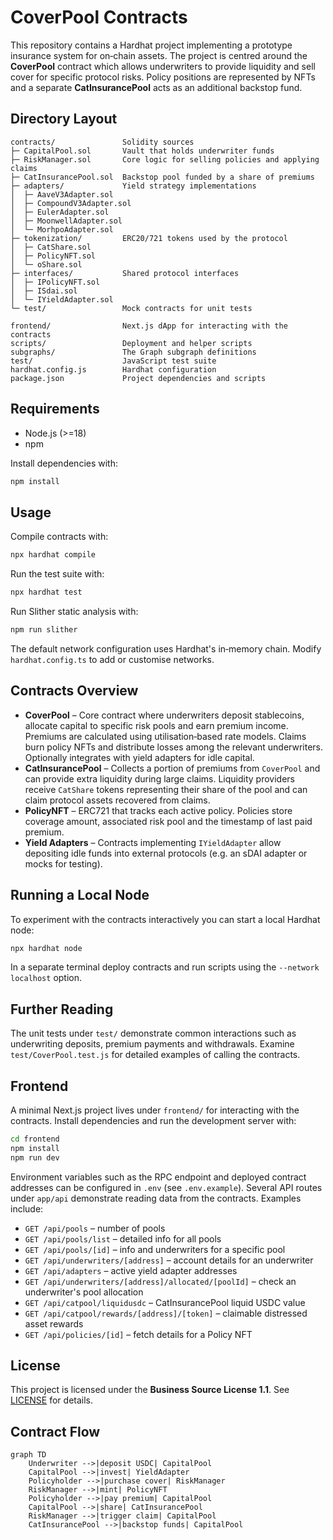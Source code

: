 # CoverPool Contracts

This repository contains a Hardhat project implementing a prototype insurance system for on‑chain assets.  The project is centred around the **CoverPool** contract which allows underwriters to provide liquidity and sell cover for specific protocol risks.  Policy positions are represented by NFTs and a separate **CatInsurancePool** acts as an additional backstop fund.

## Directory Layout

```
contracts/               Solidity sources
├─ CapitalPool.sol       Vault that holds underwriter funds
├─ RiskManager.sol       Core logic for selling policies and applying claims
├─ CatInsurancePool.sol  Backstop pool funded by a share of premiums
├─ adapters/             Yield strategy implementations
│  ├─ AaveV3Adapter.sol
│  ├─ CompoundV3Adapter.sol
│  ├─ EulerAdapter.sol
│  ├─ MoonwellAdapter.sol
│  └─ MorhpoAdapter.sol
├─ tokenization/         ERC20/721 tokens used by the protocol
│  ├─ CatShare.sol
│  ├─ PolicyNFT.sol
│  └─ oShare.sol
├─ interfaces/           Shared protocol interfaces
│  ├─ IPolicyNFT.sol
│  ├─ ISdai.sol
│  └─ IYieldAdapter.sol
└─ test/                 Mock contracts for unit tests

frontend/                Next.js dApp for interacting with the contracts
scripts/                 Deployment and helper scripts
subgraphs/               The Graph subgraph definitions
test/                    JavaScript test suite
hardhat.config.js        Hardhat configuration
package.json             Project dependencies and scripts
```

## Requirements

- Node.js (>=18)
- npm

Install dependencies with:

```bash
npm install
```

## Usage

Compile contracts with:

```bash
npx hardhat compile
```

Run the test suite with:

```bash
npx hardhat test
```

Run Slither static analysis with:

```bash
npm run slither
```

The default network configuration uses Hardhat's in‑memory chain.  Modify `hardhat.config.ts` to add or customise networks.

## Contracts Overview

- **CoverPool** – Core contract where underwriters deposit stablecoins, allocate capital to specific risk pools and earn premium income.  Premiums are calculated using utilisation‑based rate models.  Claims burn policy NFTs and distribute losses among the relevant underwriters.  Optionally integrates with yield adapters for idle capital.
- **CatInsurancePool** – Collects a portion of premiums from `CoverPool` and can provide extra liquidity during large claims.  Liquidity providers receive `CatShare` tokens representing their share of the pool and can claim protocol assets recovered from claims.
- **PolicyNFT** – ERC721 that tracks each active policy.  Policies store coverage amount, associated risk pool and the timestamp of last paid premium.
- **Yield Adapters** – Contracts implementing `IYieldAdapter` allow depositing idle funds into external protocols (e.g. an sDAI adapter or mocks for testing).

## Running a Local Node

To experiment with the contracts interactively you can start a local Hardhat node:

```bash
npx hardhat node
```

In a separate terminal deploy contracts and run scripts using the `--network localhost` option.

## Further Reading

The unit tests under `test/` demonstrate common interactions such as underwriting deposits, premium payments and withdrawals.  Examine `test/CoverPool.test.js` for detailed examples of calling the contracts.


## Frontend

A minimal Next.js project lives under `frontend/` for interacting with the contracts.
Install dependencies and run the development server with:

```bash
cd frontend
npm install
npm run dev
```

Environment variables such as the RPC endpoint and deployed contract addresses can
be configured in `.env` (see `.env.example`). Several API routes under
`app/api` demonstrate reading data from the contracts. Examples
include:

- `GET /api/pools` – number of pools
- `GET /api/pools/list` – detailed info for all pools
- `GET /api/pools/[id]` – info and underwriters for a specific pool
- `GET /api/underwriters/[address]` – account details for an underwriter
- `GET /api/adapters` – active yield adapter addresses
- `GET /api/underwriters/[address]/allocated/[poolId]` – check an underwriter's pool allocation
- `GET /api/catpool/liquidusdc` – CatInsurancePool liquid USDC value
- `GET /api/catpool/rewards/[address]/[token]` – claimable distressed asset rewards
- `GET /api/policies/[id]` – fetch details for a Policy NFT

## License

This project is licensed under the **Business Source License 1.1**. See [LICENSE](./LICENSE) for details.

## Contract Flow

```mermaid
graph TD
    Underwriter -->|deposit USDC| CapitalPool
    CapitalPool -->|invest| YieldAdapter
    Policyholder -->|purchase cover| RiskManager
    RiskManager -->|mint| PolicyNFT
    Policyholder -->|pay premium| CapitalPool
    CapitalPool -->|share| CatInsurancePool
    RiskManager -->|trigger claim| CapitalPool
    CatInsurancePool -->|backstop funds| CapitalPool
```
